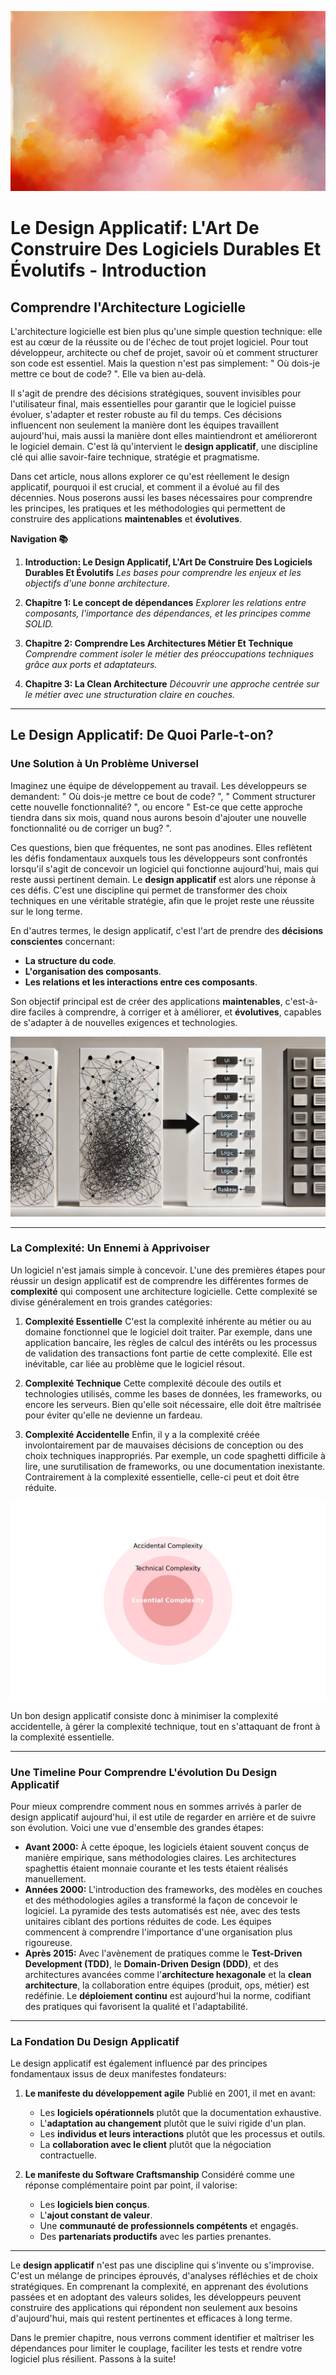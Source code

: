 ![](assets/thumbnail.jpg)

# Le Design Applicatif: L'Art De Construire Des Logiciels Durables Et Évolutifs - Introduction

## Comprendre l'Architecture Logicielle

L'architecture logicielle est bien plus qu'une simple question technique: elle est au cœur de la réussite ou de l'échec de tout projet logiciel. Pour tout développeur, architecte ou chef de projet, savoir où et comment structurer son code est essentiel. Mais la question n'est pas simplement: " Où dois-je mettre ce bout de code? ". Elle va bien au-delà.

Il s'agit de prendre des décisions stratégiques, souvent invisibles pour l'utilisateur final, mais essentielles pour garantir que le logiciel puisse évoluer, s'adapter et rester robuste au fil du temps. Ces décisions influencent non seulement la manière dont les équipes travaillent aujourd'hui, mais aussi la manière dont elles maintiendront et amélioreront le logiciel demain. C'est là qu'intervient le **design applicatif**, une discipline clé qui allie savoir-faire technique, stratégie et pragmatisme.

Dans cet article, nous allons explorer ce qu'est réellement le design applicatif, pourquoi il est crucial, et comment il a évolué au fil des décennies. Nous poserons aussi les bases nécessaires pour comprendre les principes, les pratiques et les méthodologies qui permettent de construire des applications **maintenables** et **évolutives**.

**Navigation 📚**

1. **Introduction: Le Design Applicatif, L'Art De Construire Des Logiciels Durables Et Évolutifs**
	 *Les bases pour comprendre les enjeux et les objectifs d'une bonne architecture.*

2. **Chapitre 1: Le concept de dépendances**
	 *Explorer les relations entre composants, l'importance des dépendances, et les principes comme SOLID.*

3. **Chapitre 2: Comprendre Les Architectures Métier Et Technique**
	 *Comprendre comment isoler le métier des préoccupations techniques grâce aux ports et adaptateurs.*

4. **Chapitre 3: La Clean Architecture**
	 *Découvrir une approche centrée sur le métier avec une structuration claire en couches.*

---

## Le Design Applicatif: De Quoi Parle-t-on?

### Une Solution à Un Problème Universel

Imaginez une équipe de développement au travail. Les développeurs se demandent: " Où dois-je mettre ce bout de code? ", " Comment structurer cette nouvelle fonctionnalité? ", ou encore " Est-ce que cette approche tiendra dans six mois, quand nous aurons besoin d'ajouter une nouvelle fonctionnalité ou de corriger un bug? ".

Ces questions, bien que fréquentes, ne sont pas anodines. Elles reflètent les défis fondamentaux auxquels tous les développeurs sont confrontés lorsqu'il s'agit de concevoir un logiciel qui fonctionne aujourd'hui, mais qui reste aussi pertinent demain. Le **design applicatif** est alors une réponse à ces défis. C'est une discipline qui permet de transformer des choix techniques en une véritable stratégie, afin que le projet reste une réussite sur le long terme.

En d'autres termes, le design applicatif, c'est l'art de prendre des **décisions conscientes** concernant:

- **La structure du code**.
- **L'organisation des composants**.
- **Les relations et les interactions entre ces composants**.

Son objectif principal est de créer des applications **maintenables**, c'est-à-dire faciles à comprendre, à corriger et à améliorer, et **évolutives**, capables de s'adapter à de nouvelles exigences et technologies.

![](assets/application-complexity.jpg)

---

### La Complexité: Un Ennemi à Apprivoiser

Un logiciel n'est jamais simple à concevoir. L'une des premières étapes pour réussir un design applicatif est de comprendre les différentes formes de **complexité** qui composent une architecture logicielle. Cette complexité se divise généralement en trois grandes catégories:

1. **Complexité Essentielle**
	 C'est la complexité inhérente au métier ou au domaine fonctionnel que le logiciel doit traiter. Par exemple, dans une application bancaire, les règles de calcul des intérêts ou les processus de validation des transactions font partie de cette complexité. Elle est inévitable, car liée au problème que le logiciel résout.

2. **Complexité Technique**
	 Cette complexité découle des outils et technologies utilisés, comme les bases de données, les frameworks, ou encore les serveurs. Bien qu'elle soit nécessaire, elle doit être maîtrisée pour éviter qu'elle ne devienne un fardeau.

3. **Complexité Accidentelle**
	 Enfin, il y a la complexité créée involontairement par de mauvaises décisions de conception ou des choix techniques inappropriés. Par exemple, un code spaghetti difficile à lire, une surutilisation de frameworks, ou une documentation inexistante. Contrairement à la complexité essentielle, celle-ci peut et doit être réduite.

![](assets/complexity-levels.jpg)

Un bon design applicatif consiste donc à minimiser la complexité accidentelle, à gérer la complexité technique, tout en s'attaquant de front à la complexité essentielle.

---

### Une Timeline Pour Comprendre L'évolution Du Design Applicatif

Pour mieux comprendre comment nous en sommes arrivés à parler de design applicatif aujourd'hui, il est utile de regarder en arrière et de suivre son évolution. Voici une vue d'ensemble des grandes étapes:

- **Avant 2000:**
	À cette époque, les logiciels étaient souvent conçus de manière empirique, sans méthodologies claires. Les architectures spaghettis étaient monnaie courante et les tests étaient réalisés manuellement.
- **Années 2000:**
	L'introduction des frameworks, des modèles en couches et des méthodologies agiles a transformé la façon de concevoir le logiciel. La pyramide des tests automatisés est née, avec des tests unitaires ciblant des portions réduites de code. Les équipes commencent à comprendre l'importance d'une organisation plus rigoureuse.
- **Après 2015:**
	Avec l'avènement de pratiques comme le **Test-Driven Development (TDD)**, le **Domain-Driven Design (DDD)**, et des architectures avancées comme l'**architecture hexagonale** et la **clean architecture**, la collaboration entre équipes (produit, ops, métier) est redéfinie. Le **déploiement continu** est aujourd'hui la norme, codifiant des pratiques qui favorisent la qualité et l'adaptabilité.

---

### La Fondation Du Design Applicatif

Le design applicatif est également influencé par des principes fondamentaux issus de deux manifestes fondateurs:

1. **Le manifeste du développement agile**
	 Publié en 2001, il met en avant:
	 - Les **logiciels opérationnels** plutôt que la documentation exhaustive.
	 - L'**adaptation au changement** plutôt que le suivi rigide d'un plan.
	 - Les **individus et leurs interactions** plutôt que les processus et outils.
	 - La **collaboration avec le client** plutôt que la négociation contractuelle.

2. **Le manifeste du Software Craftsmanship**
	 Considéré comme une réponse complémentaire point par point, il valorise:
	 - Les **logiciels bien conçus**.
	 - L'**ajout constant de valeur**.
	 - Une **communauté de professionnels compétents** et engagés.
	 - Des **partenariats productifs** avec les parties prenantes.

---

Le **design applicatif** n'est pas une discipline qui s'invente ou s'improvise. C'est un mélange de principes éprouvés, d'analyses réfléchies et de choix stratégiques. En comprenant la complexité, en apprenant des évolutions passées et en adoptant des valeurs solides, les développeurs peuvent construire des applications qui répondent non seulement aux besoins d'aujourd'hui, mais qui restent pertinentes et efficaces à long terme.

Dans le premier chapitre, nous verrons comment identifier et maîtriser les dépendances pour limiter le couplage, faciliter les tests et rendre votre logiciel plus résilient. Passons à la suite!
